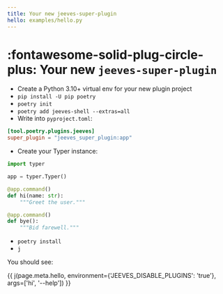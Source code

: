 ```yaml
---
title: Your new jeeves-super-plugin
hello: examples/hello.py
---
```


# :fontawesome-solid-plug-circle-plus: Your new `jeeves-super-plugin`

* Create a Python 3.10+ virtual env for your new plugin project
* `pip install -U pip poetry`
* `poetry init`
* `poetry add jeeves-shell --extras=all`
* Write into `pyproject.toml`:

```toml
[tool.poetry.plugins.jeeves]
super_plugin = "jeeves_super_plugin:app"
```

* Create your Typer instance:

```python title="jeeves_super_plugin/__init__.py"
import typer

app = typer.Typer()

@app.command()
def hi(name: str):
    """Greet the user."""

@app.command()
def bye():
    """Bid farewell."""
```

* `poetry install`
* `j`

You should see:

{{ j(page.meta.hello, environment={'JEEVES_DISABLE_PLUGINS': 'true'}, args=['hi', '--help']) }}
